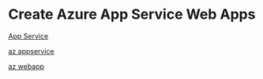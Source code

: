 # Create Azure App Service Web Apps

[App Service](https://docs.microsoft.com/en-us/azure/app-service/)

[az appservice](https://docs.microsoft.com/en-us/cli/azure/appservice?view=azure-cli-latest)

[az webapp](https://docs.microsoft.com/en-us/cli/azure/webapp?view=azure-cli-latest)
